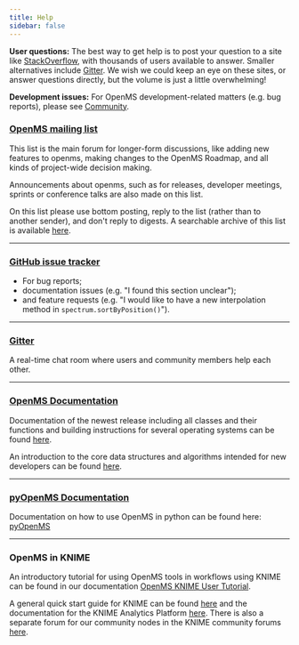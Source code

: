 ```yaml
---
title: Help
sidebar: false
---
```


**User questions:** The best way to get help is to post your question to a site
like [StackOverflow](https://stackoverflow.com/search?q=openms), with
thousands of users available to answer.  Smaller alternatives include
[Gitter](https://gitter.im/openms/openms). We wish we could keep an eye on
these sites, or answer questions directly, but the volume is just a little
overwhelming!

**Development issues:** For OpenMS development-related matters (e.g. bug reports), please
see [Community](/community).

### [OpenMS mailing list](https://mail.python.org/mailman/listinfo/openms-discussion)

This list is the main forum for longer-form discussions, like adding new features to openms, making changes to the OpenMS Roadmap, and all kinds of project-wide decision making.

Announcements about openms, such as for releases, developer meetings, sprints or
conference talks are also made on this list.

On this list please use bottom posting, reply to the list (rather than to
another sender), and don't reply to digests. A searchable archive of this list
is available [here](https://lists.sourceforge.net/lists/listinfo/open-ms-general/).

***

### [GitHub issue tracker](https://github.com/openms/openms/issues)

- For bug reports;
- documentation issues (e.g. "I found this section unclear");
- and feature requests (e.g. "I would like to have a new interpolation method in `spectrum.sortByPosition()`").

***

### [Gitter](https://gitter.im/openms/openms)

A real-time chat room where users and community members help each other.

***

### [OpenMS Documentation](https://abibuilder.cs.uni-tuebingen.de/archive/openms/Documentation/release/latest/html/index.html)

Documentation of the newest release including all classes and their functions and building instructions for several operating systems can be found [here](https://abibuilder.cs.uni-tuebingen.de/archive/openms/Documentation/release/latest/html/index.html).

An introduction to the core data structures and algorithms intended for new developers can be found [here](https://abibuilder.cs.uni-tuebingen.de/archive/openms/Documentation/release/latest/html/OpenMS_tutorial.html).

***

### [pyOpenMS Documentation](https://pyopenms.readthedocs.io/en/latest/)

Documentation on how to use OpenMS in python can be found here: [pyOpenMS](https://pyopenms.readthedocs.io/en/latest/)

***

### OpenMS in KNIME

An introductory tutorial for using OpenMS tools in workflows using KNIME can be found in our documentation [OpenMS KNIME User Tutorial](https://openms.readthedocs.io/en/latest/run-workflows-with-openms-tools/knime/tutorial.html).

A general quick start guide for KNIME can be found [here](https://tech.knime.org/files/KNIME_quickstart.pdf) and the documentation for the KNIME Analytics Platform [here](https://tech.knime.org/documentation). There is also a separate forum for our community nodes in the KNIME community forums [here](https://tech.knime.org/forum/openms).